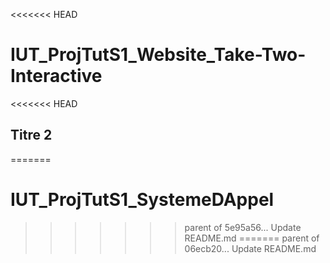 <<<<<<< HEAD
# IUT_ProjTutS1_Website_Take-Two-Interactive
<<<<<<< HEAD
## Titre 2
=======
# IUT_ProjTutS1_SystemeDAppel
>>>>>>> parent of 5e95a56... Update README.md
=======
>>>>>>> parent of 06ecb20... Update README.md
